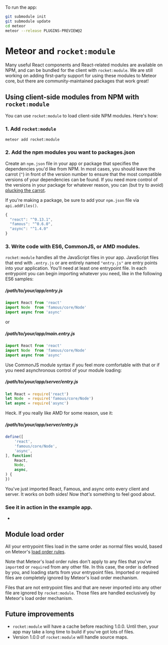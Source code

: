 To run the app:

```sh
git submodule init
git submodule update
cd meteor
meteor --release PLUGINS-PREVIEW@2
```

Meteor and `rocket:module`
==========================

Many useful React components and React-related modules are available on NPM,
and can be bundled for the client with `rocket:module`. We are still working on
adding first-party support for using these modules to Meteor core, but there
are community-maintained packages that work great!

Using client-side modules from NPM with `rocket:module`
-------------------------------------------------------

You can use `rocket:module` to load client-side NPM modules. Here's how:

### 1. Add `rocket:module`

```sh
meteor add rocket:module
```

### 2. Add the npm modules you want to packages.json

Create an `npm.json` file in your app or package that specifies the
dependencies you'd like from NPM. In most cases, you should leave the carrot
(`^`) in front of the version number to ensure that the most compatible
versions of your dependencies can be found. If you need more control of the
versions in your package for whatever reason, you can (but try to avoid)
[plucking the carrot](http://semver.org).

If you're making a package, be sure to add your `npm.json` file via
`api.addFiles()`.

```js
{
  "react": "^0.13.1",
  "famous": "^0.6.0",
  "async": "^1.4.0"
}
```

### 3. Write code with ES6, CommonJS, or AMD modules.

`rocket:module` handles all the JavaScript files in your app. JavaScript files
that end with `.entry.js` or are entirely named `"entry.js"` are entry points
into your application. You'll need at least one entrypoint file. In each entrypoint you can
begin importing whatever you need, like in the following ES6 samples:

##### /path/to/your/app/entry.js
```js
import React from 'react'
import Node  from 'famous/core/Node'
import async from 'async'
```
or

##### /path/to/your/app/main.entry.js
```js
import React from 'react'
import Node  from 'famous/core/Node'
import async from 'async'
```

Use CommonJS module syntax if you feel more comfortable with that or if you need asynchronous control of your module loading:

##### /path/to/your/app/server/entry.js
```js
let React = require('react')
let Node  = require('famous/core/Node')
let async = require('async')
```

Heck. If you really like AMD for some reason, use it:

##### /path/to/your/app/server/entry.js
```js
define([
    'react',
    'famous/core/Node',
    'async',
], function(
    React,
    Node,
    async,
) {
})
```

You've just imported React, Famous, and async onto every client and server. It works on both sides! Now *that's* something to feel good about.

### See it in action in the example app.

- []()

Module load order
-----------------

All your entrypoint files load in the same order as normal files would, based
on Meteor's [load order rules](http://docs.meteor.com/#/full/fileloadorder).

Note that Meteor's load order rules don't apply to any files that you've
`import`ed or `require`d from any other file. In this case, the order is
defined by you, and loading starts from your entrypoint files. Imported or
required files are completely ignored by Meteor's load order mechanism.

Files that are not entrypoint files and that are never imported into any other
file are ignored by `rocket:module`. Those files are handled exclusively by
Meteor's load order mechanism.

## Future improvements

- `rocket:module` will have a cache before reaching 1.0.0. Until then, your app
  may take a long time to build if you've got lots of files.
- Version 1.0.0 of `rocket:module` will handle source maps.

